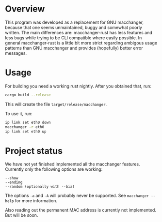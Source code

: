 # Overview
This program was developed as a replacement for GNU macchanger, because that one seems unmaintained, buggy and somewhat poorly written. The main differences are: macchanger-rust has less features and less bugs while trying to be CLI compatible where easily possible. In general macchanger-rust is a little bit more strict regarding ambigous usage patterns than GNU macchanger and provides (hopefully) better error messages.

# Usage
For building you need a working rust nightly. After you obtained that, run:
```bash
cargo build --release
```

This will create the file `target/release/macchanger`.

To use it, run:
```bash
ip link set eth0 down
macchanger -r eth0
ip link set eth0 up
```

# Project status
We have not yet finished implemented all the macchanger features. Currently only the following options are working:

```
--show
--ending
--random (optionally with --bia)
```

The options `-a` and `-A` will probably never be supported. See `macchanger --help` for more information.

Also reading out the permanent MAC address is currently not implemented. But will be soon.
